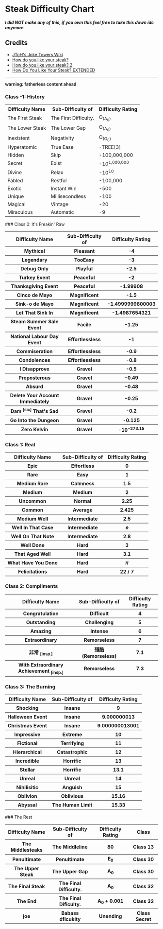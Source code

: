 # Steak Difficulty Chart</h1>
***I did NOT make any of this, if you own this feel free to take this down idc anymore***

## Credits
* <a href="https://jtohs-joke-towers.fandom.com">JToH's Joke Towers Wiki
* <a href="https://youtu.be/BgLI_BLePiY">How do you like your steak?</a>
* <a href="https://youtu.be/Jiyt_sWrj_w">How do you like your steak? 2</a>
* <a href="https://youtu.be/tmZbFQD0icQ">How Do You Like Your Steak? EXTENDED</a>

---

**warning: fatherless content ahead**

### Class -1: History</p>
<table>
      <tr>
        <th>Difficulty Name</th>
        <th>Sub-Difficulty of</th> 
        <th>Difficulty Rating</th>
      </tr>
      <tr>
        <td>The First Steak</td>
        <td>The First Difficulty.</td> 
        <td>O<sub>(A<sub>0</sub>)</sub></td>
      </tr>
      <tr>
        <td>The Lower Steak</td>
        <td>The Lower Gap</td> 
        <td>O<sub>(A<sub>0</sub>)</sub></td>
      </tr>
      <tr>
        <td>Inexistent</td>
        <td>Negativity</td>
        <td>O<sub>(G<sub>0</sub>)</sub></td>
      </tr>
      <tr>
        <td>Hyperatomic</td>
        <td>True Ease</td>
        <td>-TREE[3]</td>
      </tr>
      <tr>
        <td>Hidden</td>
        <td>Skip</td>
        <td>-100,000,000</td>
      </tr>
      <tr>
        <td>Secret</td>
        <td>Exist</td>
        <td>-10<sup>1,000,000</sup></td>
      </tr>
      <tr>
        <td>Divine</td>
        <td>Relax</td>
        <td>-10<sup>10</sup></td>
      </tr>
      <tr>
        <td>Fabled</td>
        <td>Restful</td>
        <td>-100,000</td>
      </tr>
      <tr>
        <td>Exotic</td>
        <td>Instant Win</td>
        <td>-500</td>
      </tr>
      <tr>
        <td>Unique</td>
        <td>Millisecondless</td>
        <td>-100</td>
      </tr>
      <tr>
        <td>Magical</td>
        <td>Vintage</td>
        <td>-20</td>
      </tr>
      <tr>
        <td>Miraculous</td>
        <td>Automatic</td>
        <td>-9</td>
      </tr>
    </table>
### Class 0: It's Freakin' Raw

 <table>
      <tr>
        <th>Difficulty Name</th>
        <th>Sub-Difficulty of</th>
        <th>Difficulty Rating</th>
      </tr>
      <tr>
        <th>Mythical</th>
        <th>Pleasant</th>
        <th>-4</th>
      </tr>
      <tr>
        <th>Legendary</th>
        <th>TooEasy</th>
        <th>-3</th>
      </tr>
      <tr>
        <th>Debug Only</th>
        <th>Playful</th>
        <th>-2.5</th>
      </tr>
      <tr>
        <th>Turkey Event</th>
        <th>Peaceful</th>
        <th>-2</th>
      </tr>
      <tr>
        <th>Thanksgiving Event</th>
        <th>Peaceful</th>
        <th>-1.99908</th>
      </tr>
      <tr>
        <th>Cinco de Mayo</th>
        <th>Magnificent</th>
        <th>-1.5</th>
      </tr>
      <tr>
        <th>Sink-o de Mayo</th>
        <th>Magnificent</th>
        <th>-1.4999999800003</th>
      </tr>
      <tr>
        <th>Let That Sink In</th>
        <th>Magnificent</th>
        <th>-1.4987654321</th>
      </tr>
      <tr>
        <th>Steam Summer Sale Event</th>
        <th>Facile</th>
        <th>-1.25</th>
      </tr>
      <tr>
        <th>National Labour Day Event</th>
        <th>Effortlessless</th>
        <th>-1</th>
      </tr>
      <tr>
        <th>Commiseration</th>
        <th>Effortlessless</th>
        <th>-0.9</th>
      </tr>
      <tr>
        <th>Condolences</th>
        <th>Effortlessless</th>
        <th>-0.8</th>
      </tr>
      <tr>
        <th>I Disapprove</th>
        <th>Gravel</th>
        <th>-0.5</th>
      </tr>
      <tr>
        <th>Preposterous</th>
        <th>Gravel</th>
        <th>-0.49</th>
      </tr>
      <tr>
        <th>Absurd</th>
        <th>Gravel</th>
        <th>-0.48</th>
      </tr>
      <tr>
        <th>Delete Your Account Immediately</th>
        <th>Gravel</th>
        <th>-0.25</th>
      </tr>
      <tr>
        <th>Dam <sup>[sic]</sup> That's Sad</th>
        <th>Gravel</th>
        <th>-0.2</th>
      </tr>
      <tr>
        <th>Go Into the Dungeon</th>
        <th>Gravel</th>
        <th>-0.125</th>
      </tr>
      <tr>
        <th>Zero Kelvin</th>
        <th>Gravel</th>
        <th>-10<sup>-273.15</sup></th>
      </tr>
    </table>

### Class 1: Real

<table>
      <tr>
        <th>Difficulty Name</th>
        <th>Sub-Difficulty of</th>
        <th>Difficulty Rating</th>
      </tr>
      <tr>
        <th>Epic</th>
        <th>Effortless</th>
        <th>0</th>
      </tr>
      <tr>
        <th>Rare</th>
        <th>Easy</th>
        <th>1</th>
      </tr>
      <tr>
        <th>Medium Rare</th>
        <th>Calmness</th>
        <th>1.5</th>
      </tr>
      <tr>
        <th>Medium</th>
        <th>Medium</th>
        <th>2</th>
      </tr>
      <tr>
        <th>Uncommon</th>
        <th>Normal</th>
        <th>2.25</th>
      </tr>
      <tr>
        <th>Common</th>
        <th>Average</th>
        <th>2.425</th>
      </tr>
      <tr>
        <th>Medium Well</th>
        <th>Intermediate</th>
        <th>2.5</th>
      </tr>
      <tr>
        <th>Well In That Case</th>
        <th>Intermediate</th>
        <th>𝑒</th>
      </tr>
      <tr>
        <th>Well On That Note</th>
        <th>Intermediate</th>
        <th>2.8</th>
      </tr>
      <tr>
        <th>Well Done</th>
        <th>Hard</th>
        <th>3</th>
      </tr>
      <tr>
        <th>That Aged Well</th>
        <th>Hard</th>
        <th>3.1</th>
      </tr>
      <tr>
        <th>What Have You Done</th>
        <th>Hard</th>
        <th>𝜋</th>
      </tr>
      <tr>
        <th>Felicitations</th>
        <th>Hard</th>
        <th><div class="frac">
            <span>22</span>
            <span class="symbol">/</span>
            <span class="bottom">7</span>
        </div></th>
      </tr>
    </table>

### Class 2: Compliments

<table>
      <tr>
        <th>Difficulty Name</th>
        <th>Sub-Difficulty of</th>
        <th>Difficulty Rating</th>
      </tr>
      <tr>
        <th>Congratulation</th>
        <th>Difficult</th>
        <th>4</th>
      </tr>
      <tr>
        <th>Outstanding</th>
        <th>Challenging</th>
        <th>5</th>
      </tr>
      <tr>
        <th>Amazing</th>
        <th>Intense</th>
        <th>6</th>
      </tr>
      <tr>
        <th>Extraordinary</th>
        <th>Remorseless</th>
        <th>7</th>
      </tr>
      <tr>
        <th>非常 <a href="https://youtu.be/LTMlGKYzMIU"><sub>[insp.]</sub></a></th>
        <th>殘酷 (Remorseless)</th>
        <th>7.1</th>
      </tr>
      <tr>
        <th>With Extraordinary Achievement <a href="https://youtu.be/ei_t_ciSInc"><sub>[insp.]</sub></a></th>
        <th>Remorseless</th>
        <th>7.3</th>
      </tr>
    </table>

### Class 3: The Burning
<table>
      <tr>
        <th>Difficulty Name</th>
        <th>Sub-Difficulty of</th>
        <th>Difficulty Rating</th>
      </tr>
      <tr>
        <th>Shocking</th>
        <th>Insane</th>
        <th>9</th>
      </tr>
      <tr>
        <th>Halloween Event</th>
        <th>Insane</th>
        <th>9.000000013</th>
      </tr>
      <tr>
        <th>Christmas Event</th>
        <th>Insane</th>
        <th>9.000000013001</th>
      </tr>
      <tr>
        <th>Impressive</th>
        <th>Extreme</th>
        <th>10</th>
      </tr>
      <tr>
        <th>Fictional</th>
        <th>Terrifying</th>
        <th>11</th>
      </tr>
      <tr>
        <th>Hierarchical</th>
        <th>Catastrophic</th>
        <th>12</th>
      </tr>
      <tr>
        <th>Incredible</th>
        <th>Horrific</th>
        <th>13</th>
      </tr>
      <tr>
        <th>Stellar</th>
        <th>Horrific</th>
        <th>13.1</th>
      </tr>
      <tr>
        <th>Unreal</th>
        <th>Unreal</th>
        <th>14</th>
      </tr>
      <tr>
        <th>Nihilisitic</th>
        <th>Anguish</th>
        <th>15</th>
      </tr>
      <tr>
        <th>Oblivion</th>
        <th>Oblivious</th>
        <th>15.16</th>
      </tr>
      <tr>
        <th>Abyssal</th>
        <th>The Human Limit</th>
        <th>15.33</th>
      </tr>
    </table>
### The Rest

<table>
      <tr>
        <th>Difficulty Name</th>
        <th>Sub-Difficulty of</th>
        <th>Difficulty Rating</th>
        <th>Class</th>
      </tr>
      <tr>
        <th>The Middlesteaks</th>
        <th>The Middleline</th>
        <th>80</th>
        <th>Class 13</th>
      </tr>
      <tr>
        <th>Penultimate</th>
        <th>Penultimate</th>
        <th>E<sub>0</sub></th>
        <th>Class 30</th>
      </tr>
      <tr>
        <th>The Upper Steak</th>
        <th>The Upper Gap</th>
        <th>A<sub>0</sub></th>
        <th>Class 30</th>
      </tr>
      <tr>
        <th>The Final Steak</th>
        <th>The Final Difficulty.</th>
        <th>A<sub>0</sub></th>
        <th>Class 32</th>
      </tr>
      <tr>
        <th>The End</th>
        <th>The Final Dificulty.</th>
        <th>A<sub>0</sub> + 0.001</th>
        <th>Class 32</th>
      </tr>
      <tr>
        <th>joe</th>
        <th>Babass dficuklty</th>
        <th>Unending</th>
        <th>Class Secret</th>
      </tr>
    </table>
